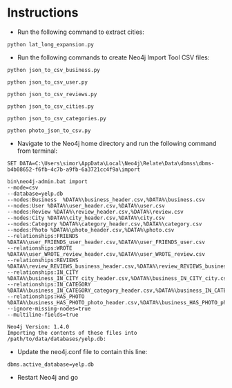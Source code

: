 # Instructions 

* Run the following command to extract cities:

```
python lat_long_expansion.py
```

* Run the following commands to create Neo4j Import Tool CSV files:

```
python json_to_csv_business.py
```
```
python json_to_csv_user.py
```
```
python json_to_csv_reviews.py
```
```
python json_to_csv_cities.py
```
```
python json_to_csv_categories.py
```
```
python photo_json_to_csv.py
```

* Navigate to the Neo4j home directory and run the following command from terminal:

```
SET DATA=C:\Users\simor\AppData\Local\Neo4j\Relate\Data\dbmss\dbms-b4b08652-f6fb-4c7b-a9fb-6a3721cc4f9a\import

bin\neo4j-admin.bat import 
--mode=csv 
--database=yelp.db 
--nodes:Business  %DATA%\business_header.csv,%DATA%\business.csv 
--nodes:User %DATA%\user_header.csv,%DATA%\user.csv 
--nodes:Review %DATA%\review_header.csv,%DATA%\review.csv 
--nodes:City %DATA%\city_header.csv,%DATA%\city.csv 
--nodes:Category %DATA%\category_header.csv,%DATA%\category.csv 
--nodes:Photo %DATA%\photo_header.csv,%DATA%\photo.csv
--relationships:FRIENDS %DATA%\user_FRIENDS_user_header.csv,%DATA%\user_FRIENDS_user.csv 
--relationships:WROTE %DATA%\user_WROTE_review_header.csv,%DATA%\user_WROTE_review.csv 
--relationships:REVIEWS %DATA%\review_REVIEWS_business_header.csv,%DATA%\review_REVIEWS_business.csv 
--relationships:IN_CITY %DATA%\business_IN_CITY_city_header.csv,%DATA%\business_IN_CITY_city.csv 
--relationships:IN_CATEGORY %DATA%\business_IN_CATEGORY_category_header.csv,%DATA%\business_IN_CATEGORY_category.csv
--relationships:HAS_PHOTO %DATA%\business_HAS_PHOTO_photo_header.csv,%DATA%\business_HAS_PHOTO_photo.csv
--ignore-missing-nodes=true 
--multiline-fields=true

Neo4j Version: 1.4.0
Importing the contents of these files into /path/to/data/databases/yelp.db:
```

* Update the neo4j.conf file to contain this line:

```
dbms.active_database=yelp.db
```

* Restart Neo4j and go
